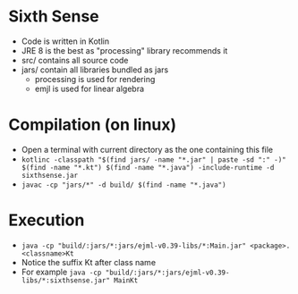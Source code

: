 # Sixth Sense
- Code is written in Kotlin
- JRE 8 is the best as "processing" library recommends it
- src/ contains all source code
- jars/ contain all libraries bundled as jars
    - processing is used for rendering
    - emjl is used for linear algebra 

# Compilation (on linux)
- Open a terminal with current directory as the one containing this file
- `kotlinc -classpath "$(find jars/ -name "*.jar" | paste -sd ":" -)" $(find -name "*.kt") $(find -name "*.java") -include-runtime -d sixthsense.jar`
- `javac -cp "jars/*" -d build/ $(find -name "*.java")`

# Execution
- `java -cp "build/:jars/*:jars/ejml-v0.39-libs/*:Main.jar" <package>.<classname>Kt`
- Notice the suffix Kt after class name
- For example `java -cp "build/:jars/*:jars/ejml-v0.39-libs/*:sixthsense.jar" MainKt`
